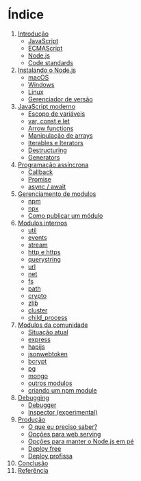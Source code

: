 # Índice

1. [Introdução](01%20-%20Introduction.md#introducão)
   - [JavaScript](01%20-%20Introduction.md#introduction-javascript)
   - [ECMAScript](01%20-%20Introduction.md#introduction-ecmascript)
   - [Node.js](01%20-%20Introduction.md#introduction-nodejs)
   - [Code standards](01%20-%20Introduction.md#introduction-codestandards)
2. [Instalando o Node.js](02%20-%20Install.md#2-instalação-do-nodejs)
   - [macOS](02%20-%20Install.md#macos)
   - [Windows](02%20-%20Install.md#windows)
   - [Linux](02%20-%20Install.md#linux)
   - [Gerenciador de versão](02%20-%20Install.md#nvm)
3. [JavaScript moderno](03%20-%20Modern%20JavaScript.md#3-javascript-moderno)
   - [Escopo de variáveis](03%20-%20Modern%20JavaScript.md#variable-scope)
   - [var, const e let](03%20-%20Modern%20JavaScript.md#var-const-let)
   - [Arrow functions](03%20-%20Modern%20JavaScript.md#arrow-functions)
   - [Manipulação de arrays](03%20-%20Modern%20JavaScript.md#array-functions)
   - [Iterables e Iterators](03%20-%20Modern%20JavaScript.md#iteration)
   - [Destructuring](03%20-%20Modern%20JavaScript.md#destructuring)
   - [Generators](03%20-%20Modern%20JavaScript.md#generators)
4. [Programação assíncrona](04%20-%20Async%20world.md#4-programação-assíncrona)
   - [Callback](04%20-%20Async%20world.md#callback)
   - [Promise](04%20-%20Async%20world.md#promise)
   - [async / await](04%20-%20Async%20world.md#async-await)
5. [Gerenciamento de modulos]()
   - [npm]()
   - [npx]()
   - [Como publicar um módulo]()
6. [Modulos internos]()
   - [util]()
   - [events]()
   - [stream]()
   - [http e https]()
   - [querystring]()
   - [url]()
   - [net]()
   - [fs]()
   - [path]()
   - [crypto]()
   - [zlib]()
   - [cluster]()
   - [child_process]()
7. [Modulos da comunidade]()
   - [Situação atual]()
   - [express]()
   - [hapijs]()
   - [jsonwebtoken]()
   - [bcrypt]()
   - [pg]()
   - [mongo]()
   - [outros modulos]()
   - [criando um npm module]()
8. [Debugging]()
   - [Debugger]()
   - [Inspector (experimental)]()
9. [Produção]()
   - [O que eu preciso saber?]()
   - [Opções para web serving]()
   - [Opções para manter o Node.js em pé]()
   - [Deploy free]()
   - [Deploy profissa]()
10. [Conclusão]()
11. [Referência](references.md)
